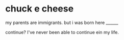 # chuck e cheese

my parents are immigrants. but i was born here ______

continue? I've never been able to continue ein my life.

